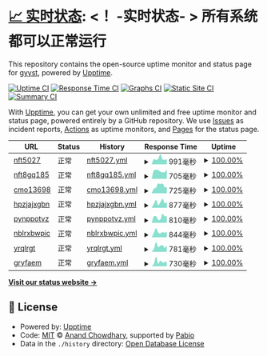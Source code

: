 # [📈 实时状态](https://upptime.xyzzz.rr.nu): <！ -实时状态- > **所有系统都可以正常运行**

This repository contains the open-source uptime monitor and status page for [gyyst](https://upptime.xyzzz.rr.nu), powered by [Upptime](https://github.com/upptime/upptime).

[![Uptime CI](https://github.com/gyyst/upptime/workflows/Uptime%20CI/badge.svg)](https://github.com/gyyst/upptime/actions?query=workflow%3A%22Uptime+CI%22)
[![Response Time CI](https://github.com/gyyst/upptime/workflows/Response%20Time%20CI/badge.svg)](https://github.com/gyyst/upptime/actions?query=workflow%3A%22Response+Time+CI%22)
[![Graphs CI](https://github.com/gyyst/upptime/workflows/Graphs%20CI/badge.svg)](https://github.com/gyyst/upptime/actions?query=workflow%3A%22Graphs+CI%22)
[![Static Site CI](https://github.com/gyyst/upptime/workflows/Static%20Site%20CI/badge.svg)](https://github.com/gyyst/upptime/actions?query=workflow%3A%22Static+Site+CI%22)
[![Summary CI](https://github.com/gyyst/upptime/workflows/Summary%20CI/badge.svg)](https://github.com/gyyst/upptime/actions?query=workflow%3A%22Summary+CI%22)

With [Upptime](https://upptime.js.org), you can get your own unlimited and free uptime monitor and status page, powered entirely by a GitHub repository. We use [Issues](https://github.com/gyyst/upptime/issues) as incident reports, [Actions](https://github.com/gyyst/upptime/actions) as uptime monitors, and [Pages](https://upptime.xyzzz.rr.nu) for the status page.

<!--start: status pages-->
<!-- This summary is generated by Upptime (https://github.com/upptime/upptime) -->
<!-- Do not edit this manually, your changes will be overwritten -->
<!-- prettier-ignore -->
| URL | Status | History | Response Time | Uptime |
| --- | ------ | ------- | ------------- | ------ |
| <img alt="" src="https://icons.duckduckgo.com/ip3/nft5027.crontab.rr.nu.ico" height="13"> [nft5027](https://nft5027.crontab.rr.nu/) | 正常 | [nft5027.yml](https://github.com/gyyst/upptime/commits/HEAD/history/nft5027.yml) | <details><summary><img alt="Response time graph" src="./graphs/nft5027/response-time-week.png" height="20"> 991毫秒</summary><br><a href="https://upptime.xyzzzz.ip-ddns.com/history/nft5027"><img alt="Response time 950" src="https://img.shields.io/endpoint?url=https%3A%2F%2Fraw.githubusercontent.com%2Fgyyst%2Fupptime%2FHEAD%2Fapi%2Fnft5027%2Fresponse-time.json"></a><br><a href="https://upptime.xyzzzz.ip-ddns.com/history/nft5027"><img alt="24-hour response time 888" src="https://img.shields.io/endpoint?url=https%3A%2F%2Fraw.githubusercontent.com%2Fgyyst%2Fupptime%2FHEAD%2Fapi%2Fnft5027%2Fresponse-time-day.json"></a><br><a href="https://upptime.xyzzzz.ip-ddns.com/history/nft5027"><img alt="7-day response time 991" src="https://img.shields.io/endpoint?url=https%3A%2F%2Fraw.githubusercontent.com%2Fgyyst%2Fupptime%2FHEAD%2Fapi%2Fnft5027%2Fresponse-time-week.json"></a><br><a href="https://upptime.xyzzzz.ip-ddns.com/history/nft5027"><img alt="30-day response time 950" src="https://img.shields.io/endpoint?url=https%3A%2F%2Fraw.githubusercontent.com%2Fgyyst%2Fupptime%2FHEAD%2Fapi%2Fnft5027%2Fresponse-time-month.json"></a><br><a href="https://upptime.xyzzzz.ip-ddns.com/history/nft5027"><img alt="1-year response time 950" src="https://img.shields.io/endpoint?url=https%3A%2F%2Fraw.githubusercontent.com%2Fgyyst%2Fupptime%2FHEAD%2Fapi%2Fnft5027%2Fresponse-time-year.json"></a></details> | <details><summary><a href="https://upptime.xyzzzz.ip-ddns.com/history/nft5027">100.00%</a></summary><a href="https://upptime.xyzzzz.ip-ddns.com/history/nft5027"><img alt="All-time uptime 100.00%" src="https://img.shields.io/endpoint?url=https%3A%2F%2Fraw.githubusercontent.com%2Fgyyst%2Fupptime%2FHEAD%2Fapi%2Fnft5027%2Fuptime.json"></a><br><a href="https://upptime.xyzzzz.ip-ddns.com/history/nft5027"><img alt="24-hour uptime 100.00%" src="https://img.shields.io/endpoint?url=https%3A%2F%2Fraw.githubusercontent.com%2Fgyyst%2Fupptime%2FHEAD%2Fapi%2Fnft5027%2Fuptime-day.json"></a><br><a href="https://upptime.xyzzzz.ip-ddns.com/history/nft5027"><img alt="7-day uptime 100.00%" src="https://img.shields.io/endpoint?url=https%3A%2F%2Fraw.githubusercontent.com%2Fgyyst%2Fupptime%2FHEAD%2Fapi%2Fnft5027%2Fuptime-week.json"></a><br><a href="https://upptime.xyzzzz.ip-ddns.com/history/nft5027"><img alt="30-day uptime 100.00%" src="https://img.shields.io/endpoint?url=https%3A%2F%2Fraw.githubusercontent.com%2Fgyyst%2Fupptime%2FHEAD%2Fapi%2Fnft5027%2Fuptime-month.json"></a><br><a href="https://upptime.xyzzzz.ip-ddns.com/history/nft5027"><img alt="1-year uptime 100.00%" src="https://img.shields.io/endpoint?url=https%3A%2F%2Fraw.githubusercontent.com%2Fgyyst%2Fupptime%2FHEAD%2Fapi%2Fnft5027%2Fuptime-year.json"></a></details>
| <img alt="" src="https://icons.duckduckgo.com/ip3/nft8gq185.crontab.rr.nu.ico" height="13"> [nft8gq185](https://nft8gq185.crontab.rr.nu/) | 正常 | [nft8gq185.yml](https://github.com/gyyst/upptime/commits/HEAD/history/nft8gq185.yml) | <details><summary><img alt="Response time graph" src="./graphs/nft8gq185/response-time-week.png" height="20"> 705毫秒</summary><br><a href="https://upptime.xyzzzz.ip-ddns.com/history/nft8gq185"><img alt="Response time 767" src="https://img.shields.io/endpoint?url=https%3A%2F%2Fraw.githubusercontent.com%2Fgyyst%2Fupptime%2FHEAD%2Fapi%2Fnft8gq185%2Fresponse-time.json"></a><br><a href="https://upptime.xyzzzz.ip-ddns.com/history/nft8gq185"><img alt="24-hour response time 819" src="https://img.shields.io/endpoint?url=https%3A%2F%2Fraw.githubusercontent.com%2Fgyyst%2Fupptime%2FHEAD%2Fapi%2Fnft8gq185%2Fresponse-time-day.json"></a><br><a href="https://upptime.xyzzzz.ip-ddns.com/history/nft8gq185"><img alt="7-day response time 705" src="https://img.shields.io/endpoint?url=https%3A%2F%2Fraw.githubusercontent.com%2Fgyyst%2Fupptime%2FHEAD%2Fapi%2Fnft8gq185%2Fresponse-time-week.json"></a><br><a href="https://upptime.xyzzzz.ip-ddns.com/history/nft8gq185"><img alt="30-day response time 767" src="https://img.shields.io/endpoint?url=https%3A%2F%2Fraw.githubusercontent.com%2Fgyyst%2Fupptime%2FHEAD%2Fapi%2Fnft8gq185%2Fresponse-time-month.json"></a><br><a href="https://upptime.xyzzzz.ip-ddns.com/history/nft8gq185"><img alt="1-year response time 767" src="https://img.shields.io/endpoint?url=https%3A%2F%2Fraw.githubusercontent.com%2Fgyyst%2Fupptime%2FHEAD%2Fapi%2Fnft8gq185%2Fresponse-time-year.json"></a></details> | <details><summary><a href="https://upptime.xyzzzz.ip-ddns.com/history/nft8gq185">100.00%</a></summary><a href="https://upptime.xyzzzz.ip-ddns.com/history/nft8gq185"><img alt="All-time uptime 99.89%" src="https://img.shields.io/endpoint?url=https%3A%2F%2Fraw.githubusercontent.com%2Fgyyst%2Fupptime%2FHEAD%2Fapi%2Fnft8gq185%2Fuptime.json"></a><br><a href="https://upptime.xyzzzz.ip-ddns.com/history/nft8gq185"><img alt="24-hour uptime 100.00%" src="https://img.shields.io/endpoint?url=https%3A%2F%2Fraw.githubusercontent.com%2Fgyyst%2Fupptime%2FHEAD%2Fapi%2Fnft8gq185%2Fuptime-day.json"></a><br><a href="https://upptime.xyzzzz.ip-ddns.com/history/nft8gq185"><img alt="7-day uptime 100.00%" src="https://img.shields.io/endpoint?url=https%3A%2F%2Fraw.githubusercontent.com%2Fgyyst%2Fupptime%2FHEAD%2Fapi%2Fnft8gq185%2Fuptime-week.json"></a><br><a href="https://upptime.xyzzzz.ip-ddns.com/history/nft8gq185"><img alt="30-day uptime 99.89%" src="https://img.shields.io/endpoint?url=https%3A%2F%2Fraw.githubusercontent.com%2Fgyyst%2Fupptime%2FHEAD%2Fapi%2Fnft8gq185%2Fuptime-month.json"></a><br><a href="https://upptime.xyzzzz.ip-ddns.com/history/nft8gq185"><img alt="1-year uptime 99.89%" src="https://img.shields.io/endpoint?url=https%3A%2F%2Fraw.githubusercontent.com%2Fgyyst%2Fupptime%2FHEAD%2Fapi%2Fnft8gq185%2Fuptime-year.json"></a></details>
| <img alt="" src="https://icons.duckduckgo.com/ip3/cmo13698.crontab.rr.nu.ico" height="13"> [cmo13698](https://cmo13698.crontab.rr.nu/) | 正常 | [cmo13698.yml](https://github.com/gyyst/upptime/commits/HEAD/history/cmo13698.yml) | <details><summary><img alt="Response time graph" src="./graphs/cmo13698/response-time-week.png" height="20"> 725毫秒</summary><br><a href="https://upptime.xyzzzz.ip-ddns.com/history/cmo13698"><img alt="Response time 800" src="https://img.shields.io/endpoint?url=https%3A%2F%2Fraw.githubusercontent.com%2Fgyyst%2Fupptime%2FHEAD%2Fapi%2Fcmo13698%2Fresponse-time.json"></a><br><a href="https://upptime.xyzzzz.ip-ddns.com/history/cmo13698"><img alt="24-hour response time 610" src="https://img.shields.io/endpoint?url=https%3A%2F%2Fraw.githubusercontent.com%2Fgyyst%2Fupptime%2FHEAD%2Fapi%2Fcmo13698%2Fresponse-time-day.json"></a><br><a href="https://upptime.xyzzzz.ip-ddns.com/history/cmo13698"><img alt="7-day response time 725" src="https://img.shields.io/endpoint?url=https%3A%2F%2Fraw.githubusercontent.com%2Fgyyst%2Fupptime%2FHEAD%2Fapi%2Fcmo13698%2Fresponse-time-week.json"></a><br><a href="https://upptime.xyzzzz.ip-ddns.com/history/cmo13698"><img alt="30-day response time 800" src="https://img.shields.io/endpoint?url=https%3A%2F%2Fraw.githubusercontent.com%2Fgyyst%2Fupptime%2FHEAD%2Fapi%2Fcmo13698%2Fresponse-time-month.json"></a><br><a href="https://upptime.xyzzzz.ip-ddns.com/history/cmo13698"><img alt="1-year response time 800" src="https://img.shields.io/endpoint?url=https%3A%2F%2Fraw.githubusercontent.com%2Fgyyst%2Fupptime%2FHEAD%2Fapi%2Fcmo13698%2Fresponse-time-year.json"></a></details> | <details><summary><a href="https://upptime.xyzzzz.ip-ddns.com/history/cmo13698">100.00%</a></summary><a href="https://upptime.xyzzzz.ip-ddns.com/history/cmo13698"><img alt="All-time uptime 98.45%" src="https://img.shields.io/endpoint?url=https%3A%2F%2Fraw.githubusercontent.com%2Fgyyst%2Fupptime%2FHEAD%2Fapi%2Fcmo13698%2Fuptime.json"></a><br><a href="https://upptime.xyzzzz.ip-ddns.com/history/cmo13698"><img alt="24-hour uptime 100.00%" src="https://img.shields.io/endpoint?url=https%3A%2F%2Fraw.githubusercontent.com%2Fgyyst%2Fupptime%2FHEAD%2Fapi%2Fcmo13698%2Fuptime-day.json"></a><br><a href="https://upptime.xyzzzz.ip-ddns.com/history/cmo13698"><img alt="7-day uptime 100.00%" src="https://img.shields.io/endpoint?url=https%3A%2F%2Fraw.githubusercontent.com%2Fgyyst%2Fupptime%2FHEAD%2Fapi%2Fcmo13698%2Fuptime-week.json"></a><br><a href="https://upptime.xyzzzz.ip-ddns.com/history/cmo13698"><img alt="30-day uptime 98.45%" src="https://img.shields.io/endpoint?url=https%3A%2F%2Fraw.githubusercontent.com%2Fgyyst%2Fupptime%2FHEAD%2Fapi%2Fcmo13698%2Fuptime-month.json"></a><br><a href="https://upptime.xyzzzz.ip-ddns.com/history/cmo13698"><img alt="1-year uptime 98.45%" src="https://img.shields.io/endpoint?url=https%3A%2F%2Fraw.githubusercontent.com%2Fgyyst%2Fupptime%2FHEAD%2Fapi%2Fcmo13698%2Fuptime-year.json"></a></details>
| <img alt="" src="https://icons.duckduckgo.com/ip3/hpzjajxgbn.crontab.rr.nu.ico" height="13"> [hpzjajxgbn](https://hpzjajxgbn.crontab.rr.nu/) | 正常 | [hpzjajxgbn.yml](https://github.com/gyyst/upptime/commits/HEAD/history/hpzjajxgbn.yml) | <details><summary><img alt="Response time graph" src="./graphs/hpzjajxgbn/response-time-week.png" height="20"> 877毫秒</summary><br><a href="https://upptime.xyzzzz.ip-ddns.com/history/hpzjajxgbn"><img alt="Response time 1381" src="https://img.shields.io/endpoint?url=https%3A%2F%2Fraw.githubusercontent.com%2Fgyyst%2Fupptime%2FHEAD%2Fapi%2Fhpzjajxgbn%2Fresponse-time.json"></a><br><a href="https://upptime.xyzzzz.ip-ddns.com/history/hpzjajxgbn"><img alt="24-hour response time 871" src="https://img.shields.io/endpoint?url=https%3A%2F%2Fraw.githubusercontent.com%2Fgyyst%2Fupptime%2FHEAD%2Fapi%2Fhpzjajxgbn%2Fresponse-time-day.json"></a><br><a href="https://upptime.xyzzzz.ip-ddns.com/history/hpzjajxgbn"><img alt="7-day response time 877" src="https://img.shields.io/endpoint?url=https%3A%2F%2Fraw.githubusercontent.com%2Fgyyst%2Fupptime%2FHEAD%2Fapi%2Fhpzjajxgbn%2Fresponse-time-week.json"></a><br><a href="https://upptime.xyzzzz.ip-ddns.com/history/hpzjajxgbn"><img alt="30-day response time 1381" src="https://img.shields.io/endpoint?url=https%3A%2F%2Fraw.githubusercontent.com%2Fgyyst%2Fupptime%2FHEAD%2Fapi%2Fhpzjajxgbn%2Fresponse-time-month.json"></a><br><a href="https://upptime.xyzzzz.ip-ddns.com/history/hpzjajxgbn"><img alt="1-year response time 1381" src="https://img.shields.io/endpoint?url=https%3A%2F%2Fraw.githubusercontent.com%2Fgyyst%2Fupptime%2FHEAD%2Fapi%2Fhpzjajxgbn%2Fresponse-time-year.json"></a></details> | <details><summary><a href="https://upptime.xyzzzz.ip-ddns.com/history/hpzjajxgbn">100.00%</a></summary><a href="https://upptime.xyzzzz.ip-ddns.com/history/hpzjajxgbn"><img alt="All-time uptime 99.59%" src="https://img.shields.io/endpoint?url=https%3A%2F%2Fraw.githubusercontent.com%2Fgyyst%2Fupptime%2FHEAD%2Fapi%2Fhpzjajxgbn%2Fuptime.json"></a><br><a href="https://upptime.xyzzzz.ip-ddns.com/history/hpzjajxgbn"><img alt="24-hour uptime 100.00%" src="https://img.shields.io/endpoint?url=https%3A%2F%2Fraw.githubusercontent.com%2Fgyyst%2Fupptime%2FHEAD%2Fapi%2Fhpzjajxgbn%2Fuptime-day.json"></a><br><a href="https://upptime.xyzzzz.ip-ddns.com/history/hpzjajxgbn"><img alt="7-day uptime 100.00%" src="https://img.shields.io/endpoint?url=https%3A%2F%2Fraw.githubusercontent.com%2Fgyyst%2Fupptime%2FHEAD%2Fapi%2Fhpzjajxgbn%2Fuptime-week.json"></a><br><a href="https://upptime.xyzzzz.ip-ddns.com/history/hpzjajxgbn"><img alt="30-day uptime 99.59%" src="https://img.shields.io/endpoint?url=https%3A%2F%2Fraw.githubusercontent.com%2Fgyyst%2Fupptime%2FHEAD%2Fapi%2Fhpzjajxgbn%2Fuptime-month.json"></a><br><a href="https://upptime.xyzzzz.ip-ddns.com/history/hpzjajxgbn"><img alt="1-year uptime 99.59%" src="https://img.shields.io/endpoint?url=https%3A%2F%2Fraw.githubusercontent.com%2Fgyyst%2Fupptime%2FHEAD%2Fapi%2Fhpzjajxgbn%2Fuptime-year.json"></a></details>
| <img alt="" src="https://icons.duckduckgo.com/ip3/pynppotvz.crontab.rr.nu.ico" height="13"> [pynppotvz](https://pynppotvz.crontab.rr.nu/) | 正常 | [pynppotvz.yml](https://github.com/gyyst/upptime/commits/HEAD/history/pynppotvz.yml) | <details><summary><img alt="Response time graph" src="./graphs/pynppotvz/response-time-week.png" height="20"> 810毫秒</summary><br><a href="https://upptime.xyzzzz.ip-ddns.com/history/pynppotvz"><img alt="Response time 776" src="https://img.shields.io/endpoint?url=https%3A%2F%2Fraw.githubusercontent.com%2Fgyyst%2Fupptime%2FHEAD%2Fapi%2Fpynppotvz%2Fresponse-time.json"></a><br><a href="https://upptime.xyzzzz.ip-ddns.com/history/pynppotvz"><img alt="24-hour response time 926" src="https://img.shields.io/endpoint?url=https%3A%2F%2Fraw.githubusercontent.com%2Fgyyst%2Fupptime%2FHEAD%2Fapi%2Fpynppotvz%2Fresponse-time-day.json"></a><br><a href="https://upptime.xyzzzz.ip-ddns.com/history/pynppotvz"><img alt="7-day response time 810" src="https://img.shields.io/endpoint?url=https%3A%2F%2Fraw.githubusercontent.com%2Fgyyst%2Fupptime%2FHEAD%2Fapi%2Fpynppotvz%2Fresponse-time-week.json"></a><br><a href="https://upptime.xyzzzz.ip-ddns.com/history/pynppotvz"><img alt="30-day response time 776" src="https://img.shields.io/endpoint?url=https%3A%2F%2Fraw.githubusercontent.com%2Fgyyst%2Fupptime%2FHEAD%2Fapi%2Fpynppotvz%2Fresponse-time-month.json"></a><br><a href="https://upptime.xyzzzz.ip-ddns.com/history/pynppotvz"><img alt="1-year response time 776" src="https://img.shields.io/endpoint?url=https%3A%2F%2Fraw.githubusercontent.com%2Fgyyst%2Fupptime%2FHEAD%2Fapi%2Fpynppotvz%2Fresponse-time-year.json"></a></details> | <details><summary><a href="https://upptime.xyzzzz.ip-ddns.com/history/pynppotvz">100.00%</a></summary><a href="https://upptime.xyzzzz.ip-ddns.com/history/pynppotvz"><img alt="All-time uptime 99.54%" src="https://img.shields.io/endpoint?url=https%3A%2F%2Fraw.githubusercontent.com%2Fgyyst%2Fupptime%2FHEAD%2Fapi%2Fpynppotvz%2Fuptime.json"></a><br><a href="https://upptime.xyzzzz.ip-ddns.com/history/pynppotvz"><img alt="24-hour uptime 100.00%" src="https://img.shields.io/endpoint?url=https%3A%2F%2Fraw.githubusercontent.com%2Fgyyst%2Fupptime%2FHEAD%2Fapi%2Fpynppotvz%2Fuptime-day.json"></a><br><a href="https://upptime.xyzzzz.ip-ddns.com/history/pynppotvz"><img alt="7-day uptime 100.00%" src="https://img.shields.io/endpoint?url=https%3A%2F%2Fraw.githubusercontent.com%2Fgyyst%2Fupptime%2FHEAD%2Fapi%2Fpynppotvz%2Fuptime-week.json"></a><br><a href="https://upptime.xyzzzz.ip-ddns.com/history/pynppotvz"><img alt="30-day uptime 99.54%" src="https://img.shields.io/endpoint?url=https%3A%2F%2Fraw.githubusercontent.com%2Fgyyst%2Fupptime%2FHEAD%2Fapi%2Fpynppotvz%2Fuptime-month.json"></a><br><a href="https://upptime.xyzzzz.ip-ddns.com/history/pynppotvz"><img alt="1-year uptime 99.54%" src="https://img.shields.io/endpoint?url=https%3A%2F%2Fraw.githubusercontent.com%2Fgyyst%2Fupptime%2FHEAD%2Fapi%2Fpynppotvz%2Fuptime-year.json"></a></details>
| <img alt="" src="https://icons.duckduckgo.com/ip3/nblrxbwpic.crontab.rr.nu.ico" height="13"> [nblrxbwpic](https://nblrxbwpic.crontab.rr.nu/) | 正常 | [nblrxbwpic.yml](https://github.com/gyyst/upptime/commits/HEAD/history/nblrxbwpic.yml) | <details><summary><img alt="Response time graph" src="./graphs/nblrxbwpic/response-time-week.png" height="20"> 844毫秒</summary><br><a href="https://upptime.xyzzzz.ip-ddns.com/history/nblrxbwpic"><img alt="Response time 1774" src="https://img.shields.io/endpoint?url=https%3A%2F%2Fraw.githubusercontent.com%2Fgyyst%2Fupptime%2FHEAD%2Fapi%2Fnblrxbwpic%2Fresponse-time.json"></a><br><a href="https://upptime.xyzzzz.ip-ddns.com/history/nblrxbwpic"><img alt="24-hour response time 915" src="https://img.shields.io/endpoint?url=https%3A%2F%2Fraw.githubusercontent.com%2Fgyyst%2Fupptime%2FHEAD%2Fapi%2Fnblrxbwpic%2Fresponse-time-day.json"></a><br><a href="https://upptime.xyzzzz.ip-ddns.com/history/nblrxbwpic"><img alt="7-day response time 844" src="https://img.shields.io/endpoint?url=https%3A%2F%2Fraw.githubusercontent.com%2Fgyyst%2Fupptime%2FHEAD%2Fapi%2Fnblrxbwpic%2Fresponse-time-week.json"></a><br><a href="https://upptime.xyzzzz.ip-ddns.com/history/nblrxbwpic"><img alt="30-day response time 1774" src="https://img.shields.io/endpoint?url=https%3A%2F%2Fraw.githubusercontent.com%2Fgyyst%2Fupptime%2FHEAD%2Fapi%2Fnblrxbwpic%2Fresponse-time-month.json"></a><br><a href="https://upptime.xyzzzz.ip-ddns.com/history/nblrxbwpic"><img alt="1-year response time 1774" src="https://img.shields.io/endpoint?url=https%3A%2F%2Fraw.githubusercontent.com%2Fgyyst%2Fupptime%2FHEAD%2Fapi%2Fnblrxbwpic%2Fresponse-time-year.json"></a></details> | <details><summary><a href="https://upptime.xyzzzz.ip-ddns.com/history/nblrxbwpic">100.00%</a></summary><a href="https://upptime.xyzzzz.ip-ddns.com/history/nblrxbwpic"><img alt="All-time uptime 99.57%" src="https://img.shields.io/endpoint?url=https%3A%2F%2Fraw.githubusercontent.com%2Fgyyst%2Fupptime%2FHEAD%2Fapi%2Fnblrxbwpic%2Fuptime.json"></a><br><a href="https://upptime.xyzzzz.ip-ddns.com/history/nblrxbwpic"><img alt="24-hour uptime 100.00%" src="https://img.shields.io/endpoint?url=https%3A%2F%2Fraw.githubusercontent.com%2Fgyyst%2Fupptime%2FHEAD%2Fapi%2Fnblrxbwpic%2Fuptime-day.json"></a><br><a href="https://upptime.xyzzzz.ip-ddns.com/history/nblrxbwpic"><img alt="7-day uptime 100.00%" src="https://img.shields.io/endpoint?url=https%3A%2F%2Fraw.githubusercontent.com%2Fgyyst%2Fupptime%2FHEAD%2Fapi%2Fnblrxbwpic%2Fuptime-week.json"></a><br><a href="https://upptime.xyzzzz.ip-ddns.com/history/nblrxbwpic"><img alt="30-day uptime 99.57%" src="https://img.shields.io/endpoint?url=https%3A%2F%2Fraw.githubusercontent.com%2Fgyyst%2Fupptime%2FHEAD%2Fapi%2Fnblrxbwpic%2Fuptime-month.json"></a><br><a href="https://upptime.xyzzzz.ip-ddns.com/history/nblrxbwpic"><img alt="1-year uptime 99.57%" src="https://img.shields.io/endpoint?url=https%3A%2F%2Fraw.githubusercontent.com%2Fgyyst%2Fupptime%2FHEAD%2Fapi%2Fnblrxbwpic%2Fuptime-year.json"></a></details>
| <img alt="" src="https://icons.duckduckgo.com/ip3/yrqlrgt.crontab.rr.nu.ico" height="13"> [yrqlrgt](https://yrqlrgt.crontab.rr.nu/) | 正常 | [yrqlrgt.yml](https://github.com/gyyst/upptime/commits/HEAD/history/yrqlrgt.yml) | <details><summary><img alt="Response time graph" src="./graphs/yrqlrgt/response-time-week.png" height="20"> 781毫秒</summary><br><a href="https://upptime.xyzzzz.ip-ddns.com/history/yrqlrgt"><img alt="Response time 652" src="https://img.shields.io/endpoint?url=https%3A%2F%2Fraw.githubusercontent.com%2Fgyyst%2Fupptime%2FHEAD%2Fapi%2Fyrqlrgt%2Fresponse-time.json"></a><br><a href="https://upptime.xyzzzz.ip-ddns.com/history/yrqlrgt"><img alt="24-hour response time 849" src="https://img.shields.io/endpoint?url=https%3A%2F%2Fraw.githubusercontent.com%2Fgyyst%2Fupptime%2FHEAD%2Fapi%2Fyrqlrgt%2Fresponse-time-day.json"></a><br><a href="https://upptime.xyzzzz.ip-ddns.com/history/yrqlrgt"><img alt="7-day response time 781" src="https://img.shields.io/endpoint?url=https%3A%2F%2Fraw.githubusercontent.com%2Fgyyst%2Fupptime%2FHEAD%2Fapi%2Fyrqlrgt%2Fresponse-time-week.json"></a><br><a href="https://upptime.xyzzzz.ip-ddns.com/history/yrqlrgt"><img alt="30-day response time 652" src="https://img.shields.io/endpoint?url=https%3A%2F%2Fraw.githubusercontent.com%2Fgyyst%2Fupptime%2FHEAD%2Fapi%2Fyrqlrgt%2Fresponse-time-month.json"></a><br><a href="https://upptime.xyzzzz.ip-ddns.com/history/yrqlrgt"><img alt="1-year response time 652" src="https://img.shields.io/endpoint?url=https%3A%2F%2Fraw.githubusercontent.com%2Fgyyst%2Fupptime%2FHEAD%2Fapi%2Fyrqlrgt%2Fresponse-time-year.json"></a></details> | <details><summary><a href="https://upptime.xyzzzz.ip-ddns.com/history/yrqlrgt">100.00%</a></summary><a href="https://upptime.xyzzzz.ip-ddns.com/history/yrqlrgt"><img alt="All-time uptime 100.00%" src="https://img.shields.io/endpoint?url=https%3A%2F%2Fraw.githubusercontent.com%2Fgyyst%2Fupptime%2FHEAD%2Fapi%2Fyrqlrgt%2Fuptime.json"></a><br><a href="https://upptime.xyzzzz.ip-ddns.com/history/yrqlrgt"><img alt="24-hour uptime 100.00%" src="https://img.shields.io/endpoint?url=https%3A%2F%2Fraw.githubusercontent.com%2Fgyyst%2Fupptime%2FHEAD%2Fapi%2Fyrqlrgt%2Fuptime-day.json"></a><br><a href="https://upptime.xyzzzz.ip-ddns.com/history/yrqlrgt"><img alt="7-day uptime 100.00%" src="https://img.shields.io/endpoint?url=https%3A%2F%2Fraw.githubusercontent.com%2Fgyyst%2Fupptime%2FHEAD%2Fapi%2Fyrqlrgt%2Fuptime-week.json"></a><br><a href="https://upptime.xyzzzz.ip-ddns.com/history/yrqlrgt"><img alt="30-day uptime 100.00%" src="https://img.shields.io/endpoint?url=https%3A%2F%2Fraw.githubusercontent.com%2Fgyyst%2Fupptime%2FHEAD%2Fapi%2Fyrqlrgt%2Fuptime-month.json"></a><br><a href="https://upptime.xyzzzz.ip-ddns.com/history/yrqlrgt"><img alt="1-year uptime 100.00%" src="https://img.shields.io/endpoint?url=https%3A%2F%2Fraw.githubusercontent.com%2Fgyyst%2Fupptime%2FHEAD%2Fapi%2Fyrqlrgt%2Fuptime-year.json"></a></details>
| <img alt="" src="https://icons.duckduckgo.com/ip3/gryfaem.crontab.rr.nu.ico" height="13"> [gryfaem](https://gryfaem.crontab.rr.nu/) | 正常 | [gryfaem.yml](https://github.com/gyyst/upptime/commits/HEAD/history/gryfaem.yml) | <details><summary><img alt="Response time graph" src="./graphs/gryfaem/response-time-week.png" height="20"> 730毫秒</summary><br><a href="https://upptime.xyzzzz.ip-ddns.com/history/gryfaem"><img alt="Response time 780" src="https://img.shields.io/endpoint?url=https%3A%2F%2Fraw.githubusercontent.com%2Fgyyst%2Fupptime%2FHEAD%2Fapi%2Fgryfaem%2Fresponse-time.json"></a><br><a href="https://upptime.xyzzzz.ip-ddns.com/history/gryfaem"><img alt="24-hour response time 744" src="https://img.shields.io/endpoint?url=https%3A%2F%2Fraw.githubusercontent.com%2Fgyyst%2Fupptime%2FHEAD%2Fapi%2Fgryfaem%2Fresponse-time-day.json"></a><br><a href="https://upptime.xyzzzz.ip-ddns.com/history/gryfaem"><img alt="7-day response time 730" src="https://img.shields.io/endpoint?url=https%3A%2F%2Fraw.githubusercontent.com%2Fgyyst%2Fupptime%2FHEAD%2Fapi%2Fgryfaem%2Fresponse-time-week.json"></a><br><a href="https://upptime.xyzzzz.ip-ddns.com/history/gryfaem"><img alt="30-day response time 780" src="https://img.shields.io/endpoint?url=https%3A%2F%2Fraw.githubusercontent.com%2Fgyyst%2Fupptime%2FHEAD%2Fapi%2Fgryfaem%2Fresponse-time-month.json"></a><br><a href="https://upptime.xyzzzz.ip-ddns.com/history/gryfaem"><img alt="1-year response time 780" src="https://img.shields.io/endpoint?url=https%3A%2F%2Fraw.githubusercontent.com%2Fgyyst%2Fupptime%2FHEAD%2Fapi%2Fgryfaem%2Fresponse-time-year.json"></a></details> | <details><summary><a href="https://upptime.xyzzzz.ip-ddns.com/history/gryfaem">100.00%</a></summary><a href="https://upptime.xyzzzz.ip-ddns.com/history/gryfaem"><img alt="All-time uptime 100.00%" src="https://img.shields.io/endpoint?url=https%3A%2F%2Fraw.githubusercontent.com%2Fgyyst%2Fupptime%2FHEAD%2Fapi%2Fgryfaem%2Fuptime.json"></a><br><a href="https://upptime.xyzzzz.ip-ddns.com/history/gryfaem"><img alt="24-hour uptime 100.00%" src="https://img.shields.io/endpoint?url=https%3A%2F%2Fraw.githubusercontent.com%2Fgyyst%2Fupptime%2FHEAD%2Fapi%2Fgryfaem%2Fuptime-day.json"></a><br><a href="https://upptime.xyzzzz.ip-ddns.com/history/gryfaem"><img alt="7-day uptime 100.00%" src="https://img.shields.io/endpoint?url=https%3A%2F%2Fraw.githubusercontent.com%2Fgyyst%2Fupptime%2FHEAD%2Fapi%2Fgryfaem%2Fuptime-week.json"></a><br><a href="https://upptime.xyzzzz.ip-ddns.com/history/gryfaem"><img alt="30-day uptime 100.00%" src="https://img.shields.io/endpoint?url=https%3A%2F%2Fraw.githubusercontent.com%2Fgyyst%2Fupptime%2FHEAD%2Fapi%2Fgryfaem%2Fuptime-month.json"></a><br><a href="https://upptime.xyzzzz.ip-ddns.com/history/gryfaem"><img alt="1-year uptime 100.00%" src="https://img.shields.io/endpoint?url=https%3A%2F%2Fraw.githubusercontent.com%2Fgyyst%2Fupptime%2FHEAD%2Fapi%2Fgryfaem%2Fuptime-year.json"></a></details>

<!--end: status pages-->

[**Visit our status website →**](https://upptime.xyzzz.rr.nu)

## 📄 License

- Powered by: [Upptime](https://github.com/upptime/upptime)
- Code: [MIT](./LICENSE) © [Anand Chowdhary](https://anandchowdhary.com), supported by [Pabio](https://pabio.com)
- Data in the `./history` directory: [Open Database License](https://opendatacommons.org/licenses/odbl/1-0/)
